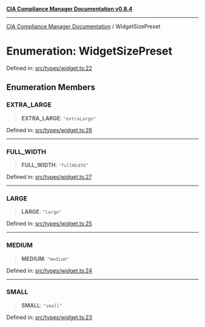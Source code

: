 [**CIA Compliance Manager Documentation v0.8.4**](../README.md)

***

[CIA Compliance Manager Documentation](../globals.md) / WidgetSizePreset

# Enumeration: WidgetSizePreset

Defined in: [src/types/widget.ts:22](https://github.com/Hack23/cia-compliance-manager/blob/a6d8d6a2cab2160940b9a047208c12088d7e02cf/src/types/widget.ts#L22)

## Enumeration Members

### EXTRA\_LARGE

> **EXTRA\_LARGE**: `"extraLarge"`

Defined in: [src/types/widget.ts:26](https://github.com/Hack23/cia-compliance-manager/blob/a6d8d6a2cab2160940b9a047208c12088d7e02cf/src/types/widget.ts#L26)

***

### FULL\_WIDTH

> **FULL\_WIDTH**: `"fullWidth"`

Defined in: [src/types/widget.ts:27](https://github.com/Hack23/cia-compliance-manager/blob/a6d8d6a2cab2160940b9a047208c12088d7e02cf/src/types/widget.ts#L27)

***

### LARGE

> **LARGE**: `"large"`

Defined in: [src/types/widget.ts:25](https://github.com/Hack23/cia-compliance-manager/blob/a6d8d6a2cab2160940b9a047208c12088d7e02cf/src/types/widget.ts#L25)

***

### MEDIUM

> **MEDIUM**: `"medium"`

Defined in: [src/types/widget.ts:24](https://github.com/Hack23/cia-compliance-manager/blob/a6d8d6a2cab2160940b9a047208c12088d7e02cf/src/types/widget.ts#L24)

***

### SMALL

> **SMALL**: `"small"`

Defined in: [src/types/widget.ts:23](https://github.com/Hack23/cia-compliance-manager/blob/a6d8d6a2cab2160940b9a047208c12088d7e02cf/src/types/widget.ts#L23)
